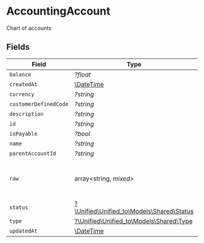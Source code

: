 # AccountingAccount

Chart of accounts


## Fields

| Field                                                                      | Type                                                                       | Required                                                                   | Description                                                                |
| -------------------------------------------------------------------------- | -------------------------------------------------------------------------- | -------------------------------------------------------------------------- | -------------------------------------------------------------------------- |
| `balance`                                                                  | *?float*                                                                   | :heavy_minus_sign:                                                         | N/A                                                                        |
| `createdAt`                                                                | [\DateTime](https://www.php.net/manual/en/class.datetime.php)              | :heavy_minus_sign:                                                         | N/A                                                                        |
| `currency`                                                                 | *?string*                                                                  | :heavy_minus_sign:                                                         | N/A                                                                        |
| `customerDefinedCode`                                                      | *?string*                                                                  | :heavy_minus_sign:                                                         | N/A                                                                        |
| `description`                                                              | *?string*                                                                  | :heavy_minus_sign:                                                         | N/A                                                                        |
| `id`                                                                       | *?string*                                                                  | :heavy_minus_sign:                                                         | N/A                                                                        |
| `isPayable`                                                                | *?bool*                                                                    | :heavy_minus_sign:                                                         | N/A                                                                        |
| `name`                                                                     | *?string*                                                                  | :heavy_minus_sign:                                                         | N/A                                                                        |
| `parentAccountId`                                                          | *?string*                                                                  | :heavy_minus_sign:                                                         | N/A                                                                        |
| `raw`                                                                      | array<string, *mixed*>                                                     | :heavy_minus_sign:                                                         | The original data from the integration's API                               |
| `status`                                                                   | [?\Unified\Unified_to\Models\Shared\Status](../../Models/Shared/Status.md) | :heavy_minus_sign:                                                         | N/A                                                                        |
| `type`                                                                     | [?\Unified\Unified_to\Models\Shared\Type](../../Models/Shared/Type.md)     | :heavy_minus_sign:                                                         | N/A                                                                        |
| `updatedAt`                                                                | [\DateTime](https://www.php.net/manual/en/class.datetime.php)              | :heavy_minus_sign:                                                         | N/A                                                                        |